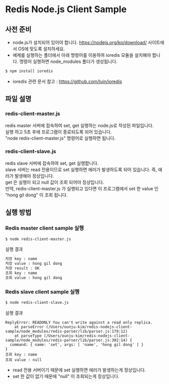 # Redis Node.js Client Sample
## 사전 준비
* node.js가 설치되어 있어야 합니다. https://nodejs.org/ko/download/ 사이트에서 OS에 맞도록 설치하세요.
* 예제를 실행하는 폴더에서 아래 명령어를 이용하여 ioredis 모듈을 설치해야 합니다. 명령어 실행하면 node_modules 폴더가 생성됩니다.
```sh
$ npm install ioredis
```
* ioredis 관련 문서 참고 : https://github.com/luin/ioredis
## 파일 설명
### redis-client-master.js
redis master 서버에 접속하여 set, get 실행하는 node.js로 작성된 파일입니다.  
실행 하고 5초 후에 프로그램이 종료되도록 되어 있습니다.  
"node redis-client-master.js" 명령어로 실행하면 됩니다.  
### redis-client-slave.js
redis slave 서버에 접속하여 set, get 실행합니다.  
slave 서버는 read 전용이므로 set 실행하면 에러가 발생하도록 되어 있습니다. 즉, 에러가 발생해야 정상입니다.  
get 은 실행이 되고 null 값이 조회 되어야 정상입니다.  
만약, redis-client-master.js 가 실행되고 있다면 이 프로그램에서 set 한 value 인 "hong gil dong" 이 조회 됩니다.
## 실행 방법
### Redis master client sample 실행
```sh
$ node redis-client-master.js
```
실행 결과
```sh
저장 key : name
저장 value : hong gil dong
저장 result : OK
조회 key : name
조회 value : hong gil dong
```
### Redis slave client sample 실행
```sh
$ node redis-client-slave.js
```
실행 결과
```
ReplyError: READONLY You can't write against a read only replica.
    at parseError (/Users/ounju-kim/redis-nodejs-client-sample/node_modules/redis-parser/lib/parser.js:179:12)
    at parseType (/Users/ounju-kim/redis-nodejs-client-sample/node_modules/redis-parser/lib/parser.js:302:14) {
  command: { name: 'set', args: [ 'name', 'hong gil dong' ] }
}
조회 key : name
조회 value : null
```
* read 전용 서버이기 때문에 set 실행하면 에러가 발생하는게 정상입니다. 
* set 한 값이 없기 때문에 "null" 이 조회되는게 정상입니다.  
